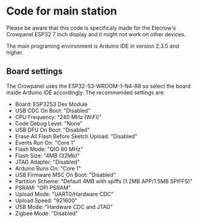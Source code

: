 # Code for main station

Please be aware that this code is specificaly made for the Elecrow's Crowpanel ESP32 7 inch display and it might not work on other devices.

The main programing environment is Arduino IDE in version 2.3.5 and higher.

## Board settings

The Crowpanel uses the ESP32-S3-WROOM-1-N4-R8 so select the board inside Arduino IDE accordingly. The recommended settings are:

- Board: ESP32S3 Dev Module
- USB CDC On Boot: "Disabled"
- CPU Frequency: "240 MHz (WiFi)"
- Code Debug Level: "None"
- USB DFU On Boot: "Disabled"
- Erase All Flash Before Sketch Upload: "Disabled"
- Events Run On: "Core 1"
- Flash Mode: "QIO 80 MHz"
- Flash Size: "4MB (32Mb)"
- JTAG Adapter: "Disabled"
- Arduino Runs On: "Core 1"
- USB Firmware MSC On Boot: "Disabled"
- Partition Scheme: "Default 4MB with spiffs (1.2MB APP/1.5MB SPIFFS)"
- PSRAM: "OPI PSRAM"
- Upload Mode: "UART0/Hardware CDC"
- Upload Speed: "921600"
- USB Mode: "Hardware CDC and JTAG"
- Zigbee Mode: "Disabled"